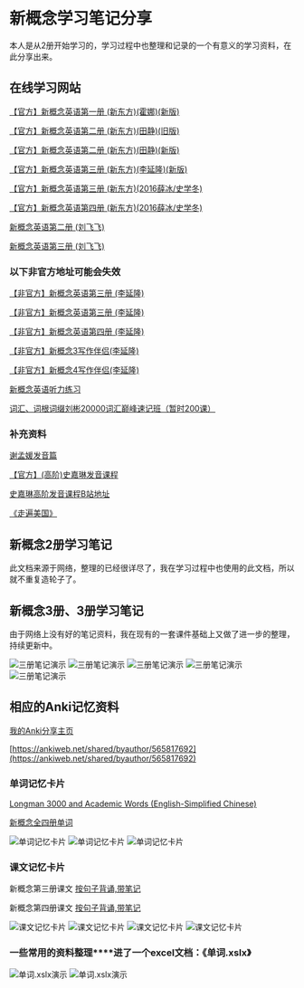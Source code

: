 # 新概念学习笔记分享

本人是从2册开始学习的，学习过程中也整理和记录的一个有意义的学习资料，在此分享出来。

## **在线学习网站**

[【官方】新概念英语第一册 (新东方)(霍娜)(新版)](https://www.youtube.com/playlist?list=PLK6q4vrvWZiOwRBJk5p13oYBlEF1MB953)

[【官方】新概念英语第二册 (新东方)(田静)(旧版)](https://www.youtube.com/playlist?list=PLK6q4vrvWZiNf2s8_pmXrnLjeL5Vdepbi)

[【官方】新概念英语第二册 (新东方)(田静)(新版)](https://www.youtube.com/playlist?list=PLK6q4vrvWZiOSvEYiO2EzUBIux5M7VOqu)

[【官方】新概念英语第三册 (新东方)(李延隆)(新版)](https://www.youtube.com/playlist?list=PLK6q4vrvWZiOxz8hkNkkCep9QAqpg2tcx)

[【官方】新概念英语第三册 (新东方)(2016薛冰/史学冬)](https://www.youtube.com/playlist?list=PLK6q4vrvWZiMw-KFlqfupuIv8fNlsrood)

[【官方】新概念英语第四册 (新东方)(2016薛冰/史学冬)](https://www.youtube.com/playlist?list=PLK6q4vrvWZiPminGdxNZSdMx3d6k4mSY_)

[新概念英语第二册 (刘飞飞)](https://www.youtube.com/playlist?list=PL5YAbMpT3Nh3k4XoR6u_r1bhr_Vg00QyQ)

[新概念英语第三册 (刘飞飞)](https://www.youtube.com/playlist?list=PL5YAbMpT3Nh1ho20sV0bpbLFzf6J9ygPV)

### **以下非官方地址可能会失效**

[【非官方】新概念英语第三册 (李延隆)](https://www.youtube.com/playlist?list=PLEiaor0j0eGCnqZtfj0J5G_T0Lbp4zCVQ)

[【非官方】新概念英语第三册 (李延隆)](https://www.youtube.com/playlist?list=PL1pijTdUwLseVy85adDtGFNWgb2vS12d3)

[【非官方】新概念英语第四册 (李延隆)](https://www.youtube.com/playlist?list=PL0mH-8xA1kQs81JkBm0RELDXpqy9anw0W)

[【非官方】新概念3写作伴侣(李延隆)](https://www.youtube.com/playlist?list=PL1pijTdUwLscr95ql7JsJAPG8dc4DITvq)

[【非官方】新概念4写作伴侣(李延隆)](https://www.youtube.com/playlist?list=PL1pijTdUwLsfIlE_UlCwa2FqRuJyTboCg)

[新概念英语听力练习](https://www.youtube.com/playlist?list=PL1pijTdUwLsfVGGjbJEp4IAVIJ06AnAW_)

[词汇、词根词缀刘彬20000词汇巅峰速记班（暂时200课）](https://www.youtube.com/playlist?list=PLJSOIPlB395WsFOcrYSjxrey4UHL79jsf)

### **补充资料**

[谢孟媛发音篇](https://www.youtube.com/playlist?list=PLQ67idcbIuFb89IoMgOI5RZpD9vJO1_it)

[【官方】(高阶)史嘉琳发音课程](http://ocw.aca.ntu.edu.tw/ntu-ocw/ocw/cou/101S102)

[史嘉琳高阶发音课程B站地址](https://www.bilibili.com/video/BV1bf4y1k7xC?from=search&seid=3965439832955446661)

[《走遍美国》](https://www.youtube.com/playlist?list=PLkHYKt-E2bEtG374gWgHsMG-Q7KaJbmf0)

## **新概念2册学习笔记**

此文档来源于网络，整理的已经很详尽了，我在学习过程中也使用的此文档，所以就不重复造轮子了。

## **新概念3册、3册学习笔记**

由于网络上没有好的笔记资料，我在现有的一套课件基础上又做了进一步的整理，持续更新中。

![三册笔记演示](./img/课文1.png)
![三册笔记演示](./img/课文2.png)
![三册笔记演示](./img/课文3.png)
![三册笔记演示](./img/课文4.png)
![三册笔记演示](./img/课文5.png)

## **相应的Anki记忆资料**

[我的Anki分享主页](https://ankiweb.net/shared/byauthor/565817692)

[https://ankiweb.net/shared/byauthor/565817692](https://ankiweb.net/shared/byauthor/565817692)

### **单词记忆卡片**

[Longman 3000 and Academic Words (English-Simplified Chinese)](https://ankiweb.net/shared/info/565817692)

[新概念全四册单词](https://ankiweb.net/shared/info/2017522068)

![单词记忆卡片](./img/anki_单词1.png)
![单词记忆卡片](./img/anki_单词2.png)
![单词记忆卡片](./img/anki_单词3.png)

### **课文记忆卡片**

新概念第三册课文 [按句子背诵,带笔记](https://ankiweb.net/shared/info/1533041577)

新概念第四册课文 [按句子背诵,带笔记](https://ankiweb.net/shared/info/1533041577)

![课文记忆卡片](./img/anki_课文1.png)
![课文记忆卡片](./img/anki_课文2.png)
![课文记忆卡片](./img/anki_课文3.png)
![课文记忆卡片](./img/anki_课文4.png)

### **一些常用的资料整理****进了一个excel文档**：《单词.xslx》

![单词.xslx演示](./img/单词1.png)
![单词.xslx演示](./img/单词2.png)
